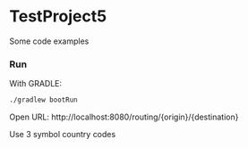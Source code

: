 # TestProject5
Some code examples

### Run
With GRADLE: 
```bash
./gradlew bootRun
```

Open URL: http://localhost:8080/routing/{origin}/{destination}

Use 3 symbol country codes   